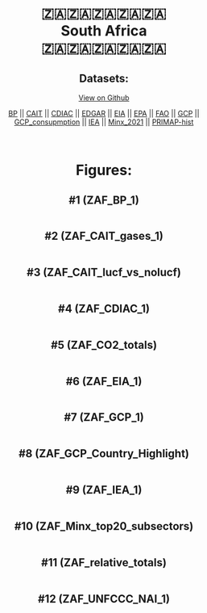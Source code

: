 
<center>
<h1 align="center">
🇿🇦🇿🇦🇿🇦🇿🇦🇿🇦
<br>
South Africa
<br>
🇿🇦🇿🇦🇿🇦🇿🇦🇿🇦
</h1>
<h2>Datasets:</h2>
<p><a href="https://github.com/dquintani/GreenhouseData/tree/master/country_data/ZAF_South Africa/data">View on Github</a>
<br></p><p><a href="data/ZAF_BP.csv">BP</a> || <a href="data/ZAF_CAIT.csv">CAIT</a> || <a href="data/ZAF_CDIAC.csv">CDIAC</a> || <a href="data/ZAF_EDGAR.csv">EDGAR</a> || <a href="data/ZAF_EIA.csv">EIA</a> || <a href="data/ZAF_EPA.csv">EPA</a> || <a href="data/ZAF_FAO.csv">FAO</a> || <a href="data/ZAF_GCP.csv">GCP</a> || <a href="data/ZAF_GCP_consupmption.csv">GCP_consupmption</a> || <a href="data/ZAF_IEA.csv">IEA</a> || <a href="data/ZAF_Minx_2021.csv">Minx_2021</a> || <a href="data/ZAF_PRIMAP-hist.csv">PRIMAP-hist</a></p><p><br></p>
<h1>Figures:</h1><h2>#1 (ZAF_BP_1)</h2>
<p><img alt="" src="figures/ZAF_BP_1.png" /></p><h2>#2 (ZAF_CAIT_gases_1)</h2>
<p><img alt="" src="figures/ZAF_CAIT_gases_1.png" /></p><h2>#3 (ZAF_CAIT_lucf_vs_nolucf)</h2>
<p><img alt="" src="figures/ZAF_CAIT_lucf_vs_nolucf.png" /></p><h2>#4 (ZAF_CDIAC_1)</h2>
<p><img alt="" src="figures/ZAF_CDIAC_1.png" /></p><h2>#5 (ZAF_CO2_totals)</h2>
<p><img alt="" src="figures/ZAF_CO2_totals.png" /></p><h2>#6 (ZAF_EIA_1)</h2>
<p><img alt="" src="figures/ZAF_EIA_1.png" /></p><h2>#7 (ZAF_GCP_1)</h2>
<p><img alt="" src="figures/ZAF_GCP_1.png" /></p><h2>#8 (ZAF_GCP_Country_Highlight)</h2>
<p><img alt="" src="figures/ZAF_GCP_Country_Highlight.png" /></p><h2>#9 (ZAF_IEA_1)</h2>
<p><img alt="" src="figures/ZAF_IEA_1.png" /></p><h2>#10 (ZAF_Minx_top20_subsectors)</h2>
<p><img alt="" src="figures/ZAF_Minx_top20_subsectors.png" /></p><h2>#11 (ZAF_relative_totals)</h2>
<p><img alt="" src="figures/ZAF_relative_totals.png" /></p><h2>#12 (ZAF_UNFCCC_NAI_1)</h2>
<p><img alt="" src="figures/ZAF_UNFCCC_NAI_1.png" /></p>
